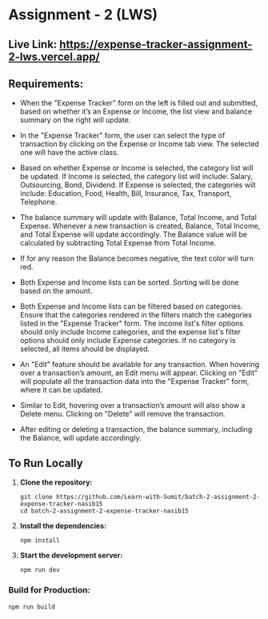 # Assignment - 2 (LWS)

## Live Link: https://expense-tracker-assignment-2-lws.vercel.app/

## Requirements:

- When the "Expense Tracker" form on the left is filled out and submitted, based on whether it’s an Expense or Income, the list view and balance summary on the right will update.

- In the "Expense Tracker" form, the user can select the type of transaction by clicking on the Expense or Income tab view. The selected one will have the active class.

- Based on whether Expense or Income is selected, the category list will be updated. If Income is selected, the category list will include: Salary, Outsourcing, Bond, Dividend. If Expense is selected, the categories will include: Education, Food, Health, Bill, Insurance, Tax, Transport, Telephone.

- The balance summary will update with Balance, Total Income, and Total Expense. Whenever a new transaction is created, Balance, Total Income, and Total Expense will update accordingly. The Balance value will be calculated by subtracting Total Expense from Total Income.

- If for any reason the Balance becomes negative, the text color will turn red.

- Both Expense and Income lists can be sorted. Sorting will be done based on the amount.

- Both Expense and Income lists can be filtered based on categories. Ensure that the categories rendered in the filters match the categories listed in the "Expense Tracker" form. The income list's filter options should only include Income categories, and the expense list's filter options should only include Expense categories. If no category is selected, all items should be displayed.

- An "Edit" feature should be available for any transaction. When hovering over a transaction’s amount, an Edit menu will appear. Clicking on "Edit" will populate all the transaction data into the "Expense Tracker" form, where it can be updated.

- Similar to Edit, hovering over a transaction’s amount will also show a Delete menu. Clicking on "Delete" will remove the transaction.

- After editing or deleting a transaction, the balance summary, including the Balance, will update accordingly.

## To Run Locally

1. **Clone the repository:**

   ```
   git clone https://github.com/Learn-with-Sumit/batch-2-assignment-2-expense-tracker-nasib15
   cd batch-2-assignment-2-expense-tracker-nasib15
   ```

2. **Install the dependencies:**

   ```
   npm install
   ```

3. **Start the development server:**

   ```
   npm run dev
   ```

### Build for Production:

```
npm run build
```
